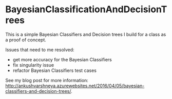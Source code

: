 # BayesianClassificationAndDecisionTrees
This is a simple Bayesian Classifiers and Decision trees I build for a class as a proof of concept.

Issues that need to me resolved:
- get more accuracy for the Bayesian Classifiers 
- fix singularity issue
- refactor Bayesian Classifiers test cases

See my blog post for more information: http://ankushvarshneya.azurewebsites.net/2016/04/05/bayesian-classifiers-and-decision-trees/.
